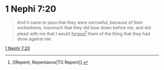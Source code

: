 # 1 Nephi 7:20

> And it came to pass that they were sorrowful, because of their wickedness, insomuch that they did bow down before me, and did plead with me that I would <u>forgive</u>[^a] them of the thing that they had done against me.

[1 Nephi 7:20](https://www.churchofjesuschrist.org/study/scriptures/bofm/1-ne/7?lang=eng&id=p20#p20)


[^a]: [[Repent, Repentance|TG Repent]].  

